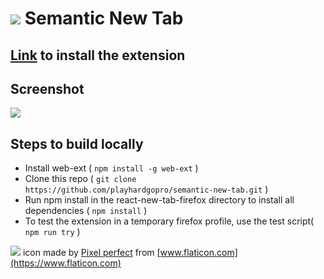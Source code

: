 # ![](https://imgur.com/download/dPwejbl) Semantic New Tab

## [Link](https://addons.mozilla.org/ru/firefox/addon/semantic-new-tab) to install the extension

## Screenshot

![](https://imgur.com/download/CwYTJoB)

## Steps to build locally

- Install web-ext ( `npm install -g web-ext` )
- Clone this repo ( `git clone https://github.com/playhardgopro/semantic-new-tab.git` )
- Run npm install in the react-new-tab-firefox directory to install all dependencies ( `npm install` )
- To test the extension in a temporary firefox profile, use the test script( `npm run try` )

![](https://imgur.com/download/dPwejbl) icon made by [Pixel perfect](https://www.flaticon.com/authors/pixel-perfect) from [www.flaticon.com](https://www.flaticon.com)
